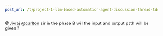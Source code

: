 ```yaml
---
post_url: /t/project-1-llm-based-automation-agent-discussion-thread-tds-jan-2025/164277/492
---
```

[@Jivraj](/u/jivraj) [@carlton](/u/carlton) sir in the phase B will the input and output path will be given ?